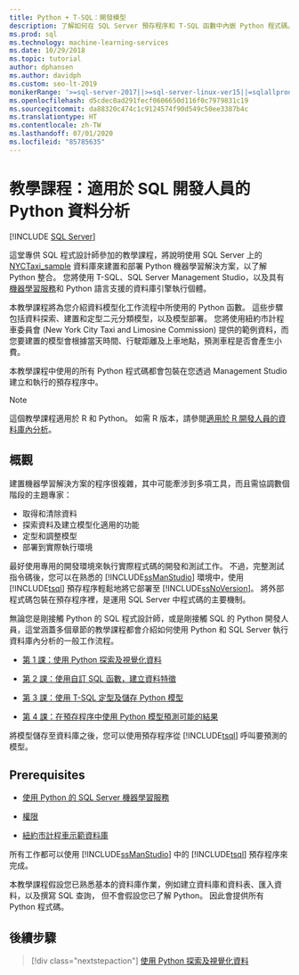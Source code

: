 ```yaml
---
title: Python + T-SQL：開發模型
description: 了解如何在 SQL Server 預存程序和 T-SQL 函數中內嵌 Python 程式碼。
ms.prod: sql
ms.technology: machine-learning-services
ms.date: 10/29/2018
ms.topic: tutorial
author: dphansen
ms.author: davidph
ms.custom: seo-lt-2019
monikerRange: '>=sql-server-2017||>=sql-server-linux-ver15||=sqlallproducts-allversions'
ms.openlocfilehash: d5cdec0ad291fecf0606650d116f0c7979831c19
ms.sourcegitcommit: da88320c474c1c9124574f90d549c50ee3387b4c
ms.translationtype: HT
ms.contentlocale: zh-TW
ms.lasthandoff: 07/01/2020
ms.locfileid: "85785635"
---
```

# <a name="tutorial-python-data-analytics-for-sql-developers"></a>教學課程：適用於 SQL 開發人員的 Python 資料分析
 [!INCLUDE [SQL Server](../../includes/applies-to-version/sqlserver.md)]

這堂專供 SQL 程式設計師參加的教學課程，將說明使用 SQL Server 上的 [NYCTaxi_sample](demo-data-nyctaxi-in-sql.md) 資料庫來建置和部署 Python 機器學習解決方案，以了解 Python 整合。 您將使用 T-SQL、SQL Server Management Studio，以及具有[機器學習服務](../install/sql-machine-learning-services-windows-install.md)和 Python 語言支援的資料庫引擎執行個體。

本教學課程將為您介紹資料模型化工作流程中所使用的 Python 函數。 這些步驟包括資料探索、建置和定型二元分類模型，以及模型部署。 您將使用紐約市計程車委員會 (New York City Taxi and Limosine Commission) 提供的範例資料，而您要建置的模型會根據當天時間、行駛距離及上車地點，預測車程是否會產生小費。 

本教學課程中使用的所有 Python 程式碼都會包裝在您透過 Management Studio 建立和執行的預存程序中。

> [!NOTE]
> 這個教學課程適用於 R 和 Python。 如需 R 版本，請參閱[適用於 R 開發人員的資料庫內分析](sqldev-in-database-r-for-sql-developers.md)。

## <a name="overview"></a>概觀

建置機器學習解決方案的程序很複雜，其中可能牽涉到多項工具，而且需協調數個階段的主題專家：

+ 取得和清除資料
+ 探索資料及建立模型化適用的功能
+ 定型和調整模型
+ 部署到實際執行環境

最好使用專用的開發環境來執行實際程式碼的開發和測試工作。 不過，完整測試指令碼後，您可以在熟悉的 [!INCLUDE[ssManStudio](../../includes/ssmanstudio-md.md)] 環境中，使用 [!INCLUDE[tsql](../../includes/tsql-md.md)] 預存程序輕鬆地將它部署至 [!INCLUDE[ssNoVersion](../../includes/ssnoversion-md.md)]。 將外部程式碼包裝在預存程序裡，是運用 SQL Server 中程式碼的主要機制。

無論您是剛接觸 Python 的 SQL 程式設計師，或是剛接觸 SQL 的 Python 開發人員，這堂涵蓋多個章節的教學課程都會介紹如何使用 Python 和 SQL Server 執行資料庫內分析的一般工作流程。 

+ [第 1 課：使用 Python 探索及視覺化資料](sqldev-py3-explore-and-visualize-the-data.md)

+ [第 2 課：使用自訂 SQL 函數，建立資料特徵](sqldev-py4-create-data-features-using-t-sql.md)

+ [第 3 課：使用 T-SQL 定型及儲存 Python 模型](sqldev-py5-train-and-save-a-model-using-t-sql.md)

+ [第 4 課：在預存程序中使用 Python 模型預測可能的結果](sqldev-py6-operationalize-the-model.md)

將模型儲存至資料庫之後，您可以使用預存程序從 [!INCLUDE[tsql](../../includes/tsql-md.md)] 呼叫要預測的模型。

## <a name="prerequisites"></a>Prerequisites

+ [使用 Python 的 SQL Server 機器學習服務](../install/sql-machine-learning-services-windows-install.md#verify-installation)

+ [權限](../security/user-permission.md)

+ [紐約市計程車示範資料庫](demo-data-nyctaxi-in-sql.md)

所有工作都可以使用 [!INCLUDE[ssManStudio](../../includes/ssmanstudio-md.md)] 中的 [!INCLUDE[tsql](../../includes/tsql-md.md)] 預存程序來完成。

本教學課程假設您已熟悉基本的資料庫作業，例如建立資料庫和資料表、匯入資料，以及撰寫 SQL 查詢， 但不會假設您已了解 Python。 因此會提供所有 Python 程式碼。 

## <a name="next-steps"></a>後續步驟

> [!div class="nextstepaction"]
> [使用 Python 探索及視覺化資料](sqldev-py3-explore-and-visualize-the-data.md)

